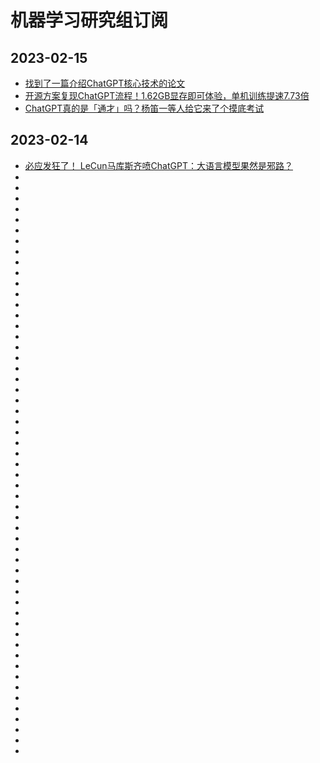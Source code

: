 # 机器学习研究组订阅
## 2023-02-15
* [找到了一篇介绍ChatGPT核心技术的论文](https://mp.weixin.qq.com/s/M9S70QeDE1pWIptf_PggLw)
* [开源方案复现ChatGPT流程！1.62GB显存即可体验，单机训练提速7.73倍](https://mp.weixin.qq.com/s/K-bxphYN_yfPgYdQs1hjag)
* [ChatGPT真的是「通才」吗？杨笛一等人给它来了个摸底考试](https://mp.weixin.qq.com/s/ou0fkUY3G6diuQ1ruzqewA)
## 2023-02-14
* [必应发狂了！ LeCun马库斯齐喷ChatGPT：大语言模型果然是邪路？](https://mp.weixin.qq.com/s/W9Vb35dteDeOwJXaWEBRAg)
* []()
* []()
* []()
* []()
* []()
* []()
* []()
* []()
* []()
* []()
* []()
* []()
* []()
* []()
* []()
* []()
* []()
* []()
* []()
* []()
* []()
* []()
* []()
* []()
* []()
* []()
* []()
* []()
* []()
* []()
* []()
* []()
* []()
* []()
* []()
* []()
* []()
* []()
* []()
* []()
* []()
* []()
* []()
* []()
* []()
* []()
* []()
* []()
* []()
* []()
* []()
* []()
* []()
* []()
* []()
